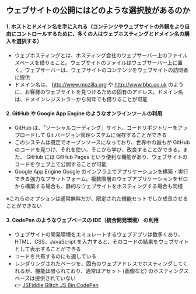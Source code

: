 ## ウェブサイトの公開にはどのような選択肢があるのか
#### 1. ホストとドメイン名を手に入れる（コンテンツやウェブサイトの外観をより自由にコントロールするために、多くの人はウェブホスティングとドメイン名の購入を選択する）
- ウェブホスティングとは、ホスティング会社のウェブサーバー上のファイルスペースを借りること。ウェブサイトのファイルはウェブサーバー上に置く。ウェブサーバーは、ウェブサイトのコンテンツをウェブサイトの訪問者に提供
- ドメイン名は、 http://www.mozilla.org や http://www.bbc.co.uk のように、お客様のウェブサイトを見つけるための固有のアドレス。ドメイン名は、ドメインレジストラーから何年でも借りることが可能

#### 2. GitHub や Google App Engine のようなオンラインツールの利用
- GitHub は、「ソーシャルコーディング」サイト。コードリポジトリーをアップロードして Git バージョン管理システムに保存することができる
- このシステムは既定でオープンソースになっており、世界中の誰もが GitHub のコードを見つけ、それを使い、そこから学び、改良することができる。また、 GitHub には GitHub Pages という便利な機能があり、ウェブサイトのコードをウェブ上で公開することが可能
- Google App Engine Google のインフラ上でアプリケーションを構築・実行できる強力なプラットフォーム。複数階層のウェブアプリケーションをゼロから構築する場合も、静的なウェブサイトをホスティングする場合も同様

※これらのオプションは通常無料だが、限定された機能セットでしか成長させることができない

#### 3. CodePen のようなウェブベースの IDE（統合開発環境） の利用
- ウェブサイトの開発環境をエミュレートするウェブアプリは数多くあり、HTML、CSS、JavaScript を入力すると、そのコードの結果をウェブサイトとして表示することができる
- コードを共有するのにも適している
- レンダリングされたページを、固有のウェブアドレスでホスティングしてくれるが、機能は限られており、通常はアセット (画像など) のホスティングスペースは提供されていない<br>👉 [JSFiddle](https://jsfiddle.net/),[Glitch](https://glitch.com/),[JS Bin](https://jsbin.com/?html,output),[CodePen](https://codepen.io/)

